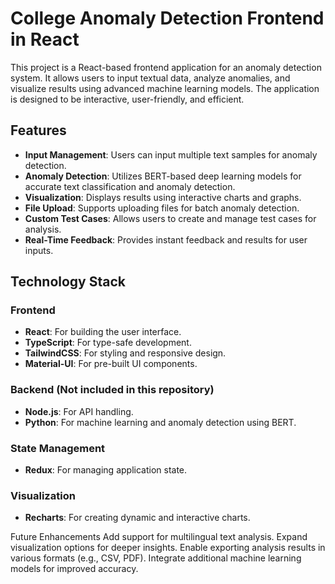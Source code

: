 # College Anomaly Detection Frontend in React

This project is a React-based frontend application for an anomaly detection system. It allows users to input textual data, analyze anomalies, and visualize results using advanced machine learning models. The application is designed to be interactive, user-friendly, and efficient.

## Features

- **Input Management**: Users can input multiple text samples for anomaly detection.
- **Anomaly Detection**: Utilizes BERT-based deep learning models for accurate text classification and anomaly detection.
- **Visualization**: Displays results using interactive charts and graphs.
- **File Upload**: Supports uploading files for batch anomaly detection.
- **Custom Test Cases**: Allows users to create and manage test cases for analysis.
- **Real-Time Feedback**: Provides instant feedback and results for user inputs.

## Technology Stack

### Frontend
- **React**: For building the user interface.
- **TypeScript**: For type-safe development.
- **TailwindCSS**: For styling and responsive design.
- **Material-UI**: For pre-built UI components.

### Backend (Not included in this repository)
- **Node.js**: For API handling.
- **Python**: For machine learning and anomaly detection using BERT.

### State Management
- **Redux**: For managing application state.

### Visualization
- **Recharts**: For creating dynamic and interactive charts.

Future Enhancements
Add support for multilingual text analysis.
Expand visualization options for deeper insights.
Enable exporting analysis results in various formats (e.g., CSV, PDF).
Integrate additional machine learning models for improved accuracy.


